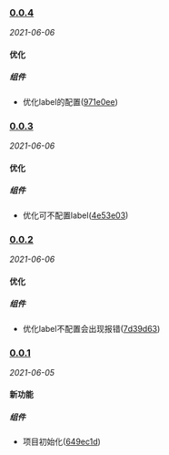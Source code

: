 ### [0.0.4](https://github.com/WenHaoHuang/form/compare/v0.0.3...v0.0.4)

_2021-06-06_

#### 优化

##### 组件
- 优化label的配置([971e0ee](https://github.com/WenHaoHuang/form/commit/971e0ee))



### [0.0.3](https://github.com/WenHaoHuang/form/compare/v0.0.2...v0.0.3)

_2021-06-06_

#### 优化

##### 组件
- 优化可不配置label([4e53e03](https://github.com/WenHaoHuang/form/commit/4e53e03))



### [0.0.2](https://github.com/WenHaoHuang/form/compare/v0.0.1...v0.0.2)

_2021-06-06_

#### 优化

##### 组件
- 优化label不配置会出现报错([7d39d63](https://github.com/WenHaoHuang/form/commit/7d39d63))



### [0.0.1](https://github.com/WenHaoHuang/form/compare/649ec1d...v0.0.1)

_2021-06-05_

#### 新功能

##### 组件
- 项目初始化([649ec1d](https://github.com/WenHaoHuang/form/commit/649ec1d))



